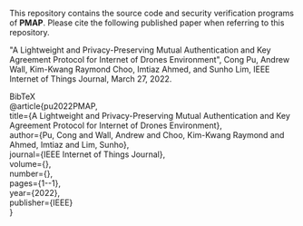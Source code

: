 This repository contains the source code and security verification programs of **PMAP**. Please cite the following published paper when referring to this repository.

"A Lightweight and Privacy-Preserving Mutual Authentication and Key Agreement Protocol for Internet of Drones Environment", Cong Pu, Andrew Wall, Kim-Kwang Raymond Choo, Imtiaz Ahmed, and Sunho Lim, IEEE Internet of Things Journal, March 27, 2022. 

BibTeX<br/>
@article{pu2022PMAP,<br/>
  title={A Lightweight and Privacy-Preserving Mutual Authentication and Key Agreement Protocol for Internet of Drones Environment},<br/>
  author={Pu, Cong and Wall, Andrew and Choo, Kim-Kwang Raymond and Ahmed, Imtiaz and Lim, Sunho},<br/>
  journal={IEEE Internet of Things Journal},<br/>
  volume={},<br/>
  number={},<br/>
  pages={1--1},<br/>
  year={2022},<br/>
  publisher={IEEE}<br/>
}
